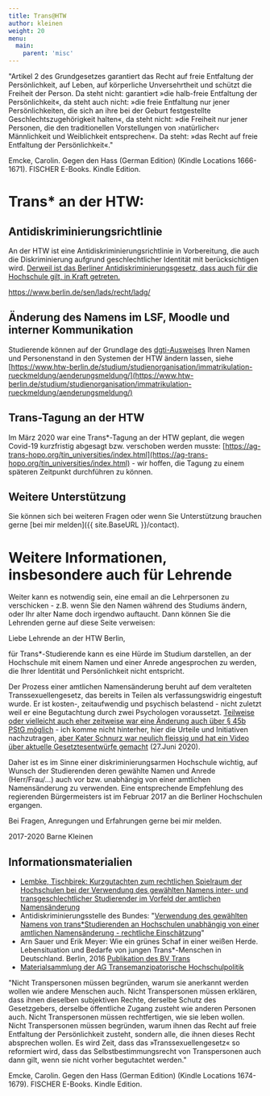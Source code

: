 ```yaml
---
title: Trans@HTW
author: kleinen
weight: 20
menu:
  main:
    parent: 'misc'
---
```


"Artikel 2 des Grundgesetzes garantiert das Recht auf freie Entfaltung der Persönlichkeit, auf Leben, auf körperliche     Unversehrtheit und schützt die Freiheit der Person. Da steht nicht: garantiert »die halb-freie Entfaltung der     Persönlichkeit«, da steht auch nicht: »die freie Entfaltung nur jener Persönlichkeiten, die sich an ihre bei der Geburt
festgestellte Geschlechtszugehörigkeit halten«, da steht nicht: »die Freiheit nur jener Personen, die den traditionellen     Vorstellungen von ›natürlicher‹ Männlichkeit und Weiblichkeit entsprechen«. Da steht: »das Recht auf freie Entfaltung der     Persönlichkeit«."

Emcke, Carolin. Gegen den Hass (German Edition) (Kindle Locations 1666-1671). FISCHER E-Books. Kindle Edition.


# Trans* an der HTW:

## Antidiskriminierungsrichtlinie

An der HTW ist eine Antidiskriminierungsrichtlinie in Vorbereitung,
die auch die Diskriminierung aufgrund geschlechtlicher Identität mit berücksichtigen
wird. [Derweil ist das Berliner Antidiskriminierungsgesetz, dass auch für die Hochschule gilt,
in Kraft getreten.](https://www.berlin.de/sen/lads/recht/ladg/materialien/)

https://www.berlin.de/sen/lads/recht/ladg/


## Änderung des Namens im LSF, Moodle und interner Kommunikation

Studierende können auf der Grundlage des [dgti-Ausweises](https://www.dgti.org/ergaenzungsausweis.html) Ihren Namen und Personenstand in den Systemen der HTW ändern lassen, siehe
[https://www.htw-berlin.de/studium/studienorganisation/immatrikulation-rueckmeldung/aenderungsmeldung/](https://www.htw-berlin.de/studium/studienorganisation/immatrikulation-rueckmeldung/aenderungsmeldung/)

## Trans-Tagung an der HTW

Im März 2020 war eine Trans*-Tagung an der HTW geplant, die wegen Covid-19 kurzfristig
abgesagt bzw. verschoben werden musste: [https://ag-trans-hopo.org/tin_universities/index.html](https://ag-trans-hopo.org/tin_universities/index.html) - wir hoffen, die Tagung zu einem späteren
Zeitpunkt durchführen zu können.

## Weitere Unterstützung

Sie können sich bei weiteren Fragen oder wenn Sie Unterstützung brauchen gerne [bei mir melden]({{ site.BaseURL }}/contact).

Weitere Informationen, insbesondere auch für Lehrende
=================================================================
Weiter kann es notwendig sein, eine email an die Lehrpersonen zu verschicken -
z.B. wenn Sie den Namen während des Studiums ändern, oder Ihr alter Name
doch irgendwo auftaucht. Dann können Sie die Lehrenden gerne auf diese Seite
verweisen:

Liebe Lehrende an der HTW Berlin,

für Trans*-Studierende kann es eine Hürde im Studium darstellen, an der Hochschule
mit einem Namen und einer Anrede angesprochen zu werden, die Ihrer Identität und
Persönlichkeit nicht entspricht.

Der Prozess einer amtlichen Namensänderung beruht auf dem veralteten Transsexuellengesetz, das bereits in Teilen als verfassungswidrig eingestuft wurde. Er ist kosten-, zeitaufwendig und psychisch belastend - nicht zuletzt weil er eine Begutachtung durch zwei Psychologen voraussetzt.
[Teilweise oder vielleicht auch eher zeitweise war eine Änderung auch über § 45b PStG möglich](https://www.lsvd.de/recht/ratgeber/transgender/ratgeber-zum-transsexuellengesetz/hinweise-fuer-antragstellerinnen.html) - ich komme nicht hinterher, hier
die Urteile und Initiativen nachzutragen, [aber Kater Schnurz war neulich fleissig und hat ein Video
über aktuelle Gesetztesentwürfe gemacht](https://www.youtube.com/watch?v=tupZItJvl5U) (27.Juni 2020).

Daher ist es im Sinne einer diskriminierungsarmen Hochschule wichtig,
auf Wunsch der Studierenden deren gewählte Namen und Anrede (Herr/Frau/...) auch
vor bzw. unabhängig von einer amtlichen Namensänderung zu verwenden.
Eine entsprechende Empfehlung des regierenden Bürgermeisters ist im Februar 2017
an die Berliner Hochschulen ergangen.

Bei Fragen, Anregungen und Erfahrungen gerne bei mir melden.

2017-2020 Barne Kleinen

## Informationsmaterialien
  * [Lembke, Tischbirek: Kurzgutachten zum rechtlichen Spielraum der Hochschulen bei der Verwendung des gewählten Namens inter- und transgeschlechtlicher Studierender im Vorfeld der amtlichen Namensänderung](https://ag-trans-hopo.org/Materialsammlung/Material_Rechtliches/GutachtenTIN-Vornamen_2019-10-20_UL+AT.pdf)
  * Antidiskriminierungsstelle des Bundes: "[Verwendung des gewählten Namens von trans*Studierenden
  an Hochschulen unabhängig von einer amtlichen Namensänderung - rechtliche Einschätzung](https://www.antidiskriminierungsstelle.de/SharedDocs/Downloads/DE/Literatur_Bildung/Name_Trans_Studierende.html)"
  * Arn Sauer und Erik Meyer: Wie ein grünes Schaf in einer weißen Herde. Lebensituation und Bedarfe von jungen Trans*-Menschen in Deutschland. Berlin, 2016 [Publikation des BV Trans](https://www.bv-trans.de/portfolio-item/wie-ein-gruenes-schaf/)
  * [Materialsammlung der AG Transemanzipatorische Hochschulpolitik](https://ag-trans-hopo.org/Materialsammlung/)




"Nicht Transpersonen müssen begründen, warum sie anerkannt werden wollen wie andere Menschen auch. Nicht Transpersonen müssen erklären, dass ihnen dieselben subjektiven Rechte, derselbe Schutz des Gesetzgebers, derselbe öffentliche Zugang zusteht wie anderen Personen auch. Nicht Transpersonen müssen rechtfertigen, wie sie leben wollen. Nicht Transpersonen müssen begründen, warum ihnen das Recht auf freie Entfaltung der Persönlichkeit zusteht, sondern alle, die ihnen dieses Recht absprechen wollen. Es wird Zeit, dass das »Transsexuellengesetz« so reformiert wird, dass das Selbstbestimmungsrecht von Transpersonen auch dann gilt, wenn sie nicht vorher begutachtet werden."


Emcke, Carolin. Gegen den Hass (German Edition) (Kindle Locations 1674-1679). FISCHER E-Books. Kindle Edition.
